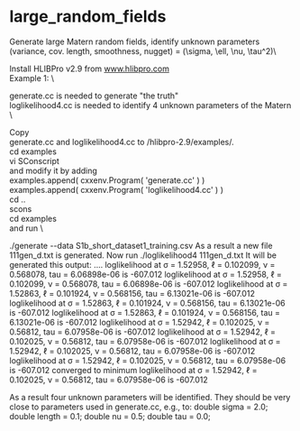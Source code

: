 # large_random_fields
Generate large Matern random fields, identify unknown parameters (variance, cov. length, smoothness, nugget) = (\sigma, \ell, \nu, \tau^2)\

Install HLIBPro v2.9 from www.hlibpro.com \
Example 1: \

generate.cc is needed to generate "the truth" \
loglikelihood4.cc is needed to identify 4 unknown parameters of the Matern  \

Copy \
generate.cc and loglikelihood4.cc to /hlibpro-2.9/examples/. \
cd examples \
 vi SConscript \
 and modify it by adding \
 examples.append( cxxenv.Program( 'generate.cc' ) ) \
 examples.append( cxxenv.Program( 'loglikelihood4.cc' ) ) \
 cd .. \
 scons \
 cd examples \
 and run \

./generate --data S1b_short_dataset1_training.csv 
As a result a new file 111gen_d.txt is generated.
Now run 
 ./loglikelihood4 111gen_d.txt 
 It will be generated this output:
 ....
  loglikelihood at  σ = 1.52958, ℓ = 0.102099, ν = 0.568078, tau = 6.06898e-06   is -607.012
  loglikelihood at  σ = 1.52958, ℓ = 0.102099, ν = 0.568078, tau = 6.06898e-06   is -607.012
  loglikelihood at  σ = 1.52863, ℓ = 0.101924, ν = 0.568156, tau = 6.13021e-06   is -607.012
  loglikelihood at  σ = 1.52863, ℓ = 0.101924, ν = 0.568156, tau = 6.13021e-06   is -607.012
  loglikelihood at  σ = 1.52863, ℓ = 0.101924, ν = 0.568156, tau = 6.13021e-06   is -607.012
  loglikelihood at  σ = 1.52942, ℓ = 0.102025, ν = 0.56812, tau = 6.07958e-06   is -607.012
  loglikelihood at  σ = 1.52942, ℓ = 0.102025, ν = 0.56812, tau = 6.07958e-06   is -607.012
  loglikelihood at  σ = 1.52942, ℓ = 0.102025, ν = 0.56812, tau = 6.07958e-06   is -607.012
  loglikelihood at  σ = 1.52942, ℓ = 0.102025, ν = 0.56812, tau = 6.07958e-06   is -607.012
converged to minimum
  loglikelihood at  σ = 1.52942, ℓ = 0.102025, ν = 0.56812, tau = 6.07958e-06   is -607.012


As a result four unknown parameters will be identified. They should be very close to parameters used in generate.cc, e.g., to:
  double  sigma  = 2.0; 
  double  length = 0.1; 
  double  nu     = 0.5;
  double  tau    = 0.0;

